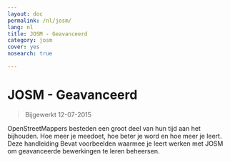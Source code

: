 ```yaml
---
layout: doc
permalink: /nl/josm/
lang: nl
title: JOSM - Geavanceerd
category: josm
cover: yes
nosearch: true

---
```


JOSM - Geavanceerd
================

> Bijgewerkt 12-07-2015  

OpenStreetMappers besteden een groot deel van hun tijd aan het bijhouden. Hoe meer je
meedoet, hoe beter je word en hoe meer je leert. Deze handleiding
Bevat voorbeelden waarmee je leert werken met JOSM om geavanceerde bewerkingen te leren beheersen.